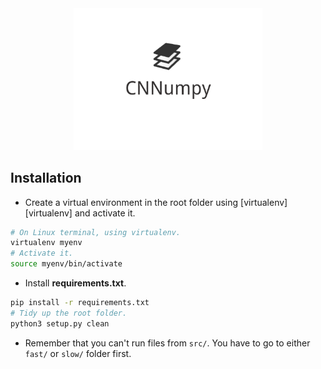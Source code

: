 <img src="./img/logo.png" hspace="20%" width="60%">

## Installation

- Create a virtual environment in the root folder using [virtualenv][virtualenv] and activate it.

```bash
# On Linux terminal, using virtualenv.
virtualenv myenv
# Activate it.
source myenv/bin/activate
```

- Install **requirements.txt**.

```bash
pip install -r requirements.txt
# Tidy up the root folder.
python3 setup.py clean
```
- Remember that you can't run files from `src/`. You have to go to either `fast/` or `slow/` folder first.